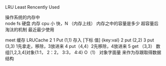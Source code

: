 LRU Least Rencently Used


操作系统的内存中  
node fs 
硬盘 
 内存 cpu  小 快，N （内存上线）
 内存之中的容量是多少 超容量后淘汰的机制
 最近最少使用

 meet 缓存
 LRUCache
  2 
1  Put (1,1) 存入 [下标 值]  {key:val}
2   put (2,2)
3  put (3,3) 1先拿走，移除，3放进来
4  put（4,4）2先移除，4放进来
5 get （3,3）
数组[1,2,3,4]对象{1:1，
2：2，
3:3，
4:4}
O（1）
对象字面量 来作为存跟取得数据结构
